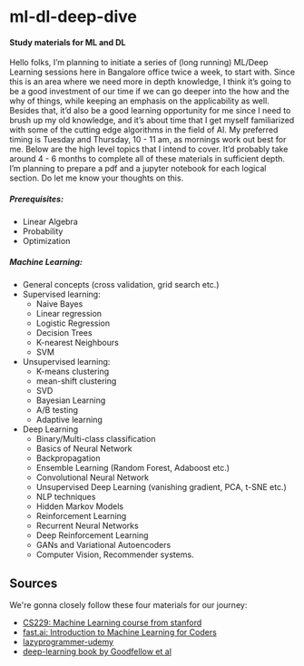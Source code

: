 # ml-dl-deep-dive
#### Study materials for ML and DL 

Hello folks, I’m planning to initiate a series of (long running) ML/Deep Learning sessions here in Bangalore office twice a week, to start with. Since this is an area where we need more in depth knowledge, I think it’s going to be a good investment of our time if we can go deeper into the how and the why of things, while keeping an emphasis on the applicability as well. Besides that, it’d also be a good learning opportunity for me since I need to brush up my old knowledge, and it’s about time that I get myself familiarized with some of the cutting edge algorithms in the field of AI. My preferred timing is Tuesday and Thursday, 10 - 11 am, as mornings work out best for me. Below are the high level topics that I intend to cover. It’d probably take around 4 - 6 months to complete all of these materials in sufficient depth. I’m planning to prepare a pdf and a jupyter notebook for each logical section. Do let me know your thoughts on this.

##### Prerequisites:
- Linear Algebra
- Probability
- Optimization

##### Machine Learning:
- General concepts (cross validation, grid search etc.)
- Supervised learning:
 	- Naive Bayes
 	- Linear regression
 	- Logistic Regression
 	- Decision Trees
 	- K-nearest Neighbours
 	- SVM
- Unsupervised learning:
	- K-means clustering
	- mean-shift clustering
	- SVD
	- Bayesian Learning
	- A/B testing
	- Adaptive learning
- Deep Learning
	- Binary/Multi-class classification
	- Basics of Neural Network
	- Backpropagation
	- Ensemble Learning (Random Forest, Adaboost etc.)
	- Convolutional Neural Network
	- Unsupervised Deep Learning (vanishing gradient, PCA, t-SNE etc.)
	- NLP techniques
	- Hidden Markov Models
	- Reinforcement Learning
	- Recurrent Neural Networks
	- Deep Reinforcement Learning
	- GANs and Variational Autoencoders
	- Computer Vision, Recommender systems.


## Sources
We're gonna closely follow these four materials for our journey:

* [CS229: Machine Learning course from stanford](http://cs229.stanford.edu/syllabus.html)
* [fast.ai: Introduction to Machine Learning for Coders](http://course18.fast.ai/ml)
* [lazyprogrammer-udemy](https://deeplearningcourses.com/course_order)
* [deep-learning book by Goodfellow et al](https://www.deeplearningbook.org/)
